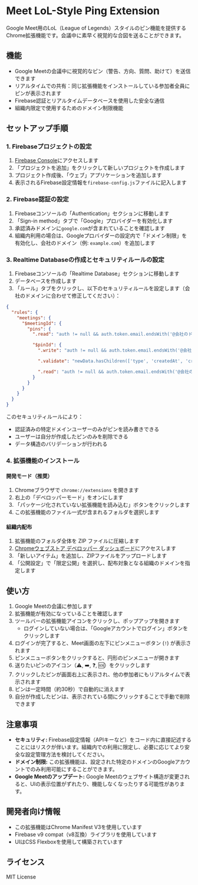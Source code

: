 # Meet LoL-Style Ping Extension

Google Meet用のLoL（League of Legends）スタイルのピン機能を提供するChrome拡張機能です。会議中に素早く視覚的な合図を送ることができます。

## 機能

- Google Meetの会議中に視覚的なピン（警告、方向、質問、助けて）を送信できます
- リアルタイムでの共有：同じ拡張機能をインストールしている参加者全員にピンが表示されます
- Firebase認証とリアルタイムデータベースを使用した安全な通信
- 組織内限定で使用するためのドメイン制限機能

## セットアップ手順

### 1. Firebaseプロジェクトの設定

1. [Firebase Console](https://console.firebase.google.com/)にアクセスします
2. 「プロジェクトを追加」をクリックして新しいプロジェクトを作成します
3. プロジェクト作成後、「ウェブ」アプリケーションを追加します
4. 表示されるFirebase設定情報を`firebase-config.js`ファイルに記入します

### 2. Firebase認証の設定

1. Firebaseコンソールの「Authentication」セクションに移動します
2. 「Sign-in method」タブで「Google」プロバイダーを有効化します
3. 承認済みドメインに`google.com`が含まれていることを確認します
4. 組織内利用の場合は、Googleプロバイダーの設定内で「ドメイン制限」を有効化し、会社のドメイン（例: `example.com`）を追加します

### 3. Realtime Databaseの作成とセキュリティルールの設定

1. Firebaseコンソールの「Realtime Database」セクションに移動します
2. データベースを作成します
3. 「ルール」タブをクリックし、以下のセキュリティルールを設定します（会社のドメインに合わせて修正してください）：

```json
{
  "rules": {
    "meetings": {
      "$meetingId": {
        "pins": {
          ".read": "auth != null && auth.token.email.endsWith('@会社のドメイン.com')",

          "$pinId": {
            ".write": "auth != null && auth.token.email.endsWith('@会社のドメイン.com') && (!data.exists() || data.child('createdBy/uid').val() === auth.uid)",

            ".validate": "newData.hasChildren(['type', 'createdAt', 'createdBy']) && newData.child('type').isString() && newData.child('createdBy').hasChildren(['uid', 'displayName', 'email'])",

            ".read": "auth != null && auth.token.email.endsWith('@会社のドメイン.com')"
          }
        }
      }
    }
  }
}
```

このセキュリティルールにより：
- 認証済みの特定ドメインユーザーのみがピンを読み書きできる
- ユーザーは自分が作成したピンのみを削除できる
- データ構造のバリデーションが行われる

### 4. 拡張機能のインストール

#### 開発モード（推奨）
1. Chromeブラウザで `chrome://extensions` を開きます
2. 右上の「デベロッパーモード」をオンにします
3. 「パッケージ化されていない拡張機能を読み込む」ボタンをクリックします
4. この拡張機能のファイル一式が含まれるフォルダを選択します

#### 組織内配布
1. 拡張機能のフォルダ全体を ZIP ファイルに圧縮します
2. [Chromeウェブストア デベロッパー ダッシュボード](https://chrome.google.com/webstore/developer/dashboard)にアクセスします
3. 「新しいアイテム」を追加し、ZIPファイルをアップロードします
4. 「公開設定」で「限定公開」を選択し、配布対象となる組織のドメインを指定します

## 使い方

1. Google Meetの会議に参加します
2. 拡張機能が有効になっていることを確認します
3. ツールバーの拡張機能アイコンをクリックし、ポップアップを開きます
   - ログインしていない場合は、「Googleアカウントでログイン」ボタンをクリックします
4. ログインが完了すると、Meet画面の左下にピンメニューボタン (`!`) が表示されます
5. ピンメニューボタンをクリックすると、円形のピンメニューが開きます
6. 送りたいピンのアイコン（⚠️, ➡️, ❓, 🆘）をクリックします
7. クリックしたピンが画面右上に表示され、他の参加者にもリアルタイムで表示されます
8. ピンは一定時間（約30秒）で自動的に消えます
9. 自分が作成したピンは、表示されている間にクリックすることで手動で削除できます

## 注意事項

- **セキュリティ:** Firebase設定情報（APIキーなど）をコード内に直接記述することにはリスクが伴います。組織内での利用に限定し、必要に応じてより安全な設定管理方法を検討してください。
- **ドメイン制限:** この拡張機能は、設定された特定のドメインのGoogleアカウントでのみ利用可能にすることができます。
- **Google Meetのアップデート:** Google Meetのウェブサイト構造が変更されると、UIの表示位置がずれたり、機能しなくなったりする可能性があります。

## 開発者向け情報

- この拡張機能はChrome Manifest V3を使用しています
- Firebase v9 compat（v8互換）ライブラリを使用しています
- UIはCSS Flexboxを使用して構築されています

## ライセンス

MIT License
